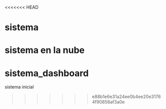 <<<<<<< HEAD
# sistema
sistema en la nube
=======
# sistema_dashboard
sistema inicial
>>>>>>> e88b1e6e31a24ee0b4ee20e31764f90858af3a0e
